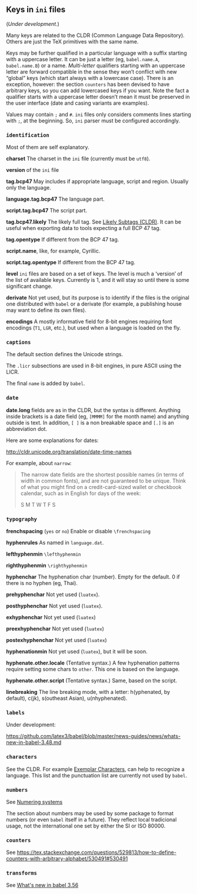 ## Keys in `ini` files

(*Under development.*)

Many keys are related to the CLDR (Common Language Data Repository).
Others are just the TeX primitives with the same name.

Keys may be further qualified in a particular language with a suffix
starting with a uppercase letter. It can be just a letter (eg,
`babel.name.A`, `babel.name.B`) or a name. *Multi-letter* qualifiers
starting with an uppercase letter are forward compatible in the sense
they won’t conflict with new “global” keys (which start always with a
lowercase case). There is an exception, however: the section `counters`
has been devised to have arbitrary keys, so you can add lowercased keys
if you want. Note the fact a qualifier starts with a uppercase letter
doesn’t mean it must be preserved in the user interface (date and
casing variants are examples).

Values may contain `;` and `#`. `ini` files only considers comments
lines starting with `;`, at the beginning. So, `ini` parser must be
configured accordingly.

### `identification`

Most of them are self explanatory.

**charset** The charset in the `ini` file (currently must be `utf8`).

**version** of the `ini` file

**tag.bcp47** May includes if appropriate language, script and region.
  Usually only the language.   

**language.tag.bcp47** The language part.

**script.tag.bcp47** The script part.

**tag.bcp47.likely** The likely full tag. See [Likely Subtags
(CLDR)](https://unicode-org.github.io/cldr-staging/charts/latest/supplemental/likely_subtags.html).
 It can be useful when exporting data to tools expecting a full BCP 47
 tag.

**tag.opentype**  If different from the BCP 47 tag.

**script.name**, like, for example, Cyrillic.

**script.tag.opentype** If different from the BCP 47 tag.

**level** `ini` files are based on a set of keys. The level is much a
  ‘version’ of the list of available keys. Currently is 1, and it will
  stay so until there is some significant change.

**derivate** Not yet used, but its purpose is to identify if the files
  is the original one distributed with `babel` or a derivate (for
  example, a publishing house may want to define its own files).

**encodings** A mostly informative field for 8-bit engines requiring
  font encodings (`T1`, `LGR`, etc.), but used when a language is
  loaded on the fly.

### `captions`

The default section defines the Unicode strings.

The `.licr` subsections are used in 8-bit engines, in pure ASCII using
the LICR.

The final `name` is added by `babel`. 

### `date`

**date.long** fields are as in the CLDR, but the syntax is
different. Anything inside brackets is a date field (eg, `[MMMM]` for
the month name) and anything outside is text. In addition, `[ ]` is a
non breakable space and `[.]` is an abbreviation dot.

Here are some explanations for dates:

http://cldr.unicode.org/translation/date-time-names 

For example, about `narrow`:

> The narrow date fields are the shortest possible names (in terms of
width in common fonts), and are not guaranteed to be unique. Think of
what you might find on a credit-card-sized wallet or checkbook
calendar, such as in English for days of the week:
>
> S M T W T F S

### `typography`

**frenchspacing** (`yes` or `no`) Enable or disable `\frenchspacing`

**hyphenrules** As named in `language.dat`.

**lefthyphenmin** `\lefthyphenmin`

**righthyphenmin** `\righthyphenmin`

**hyphenchar** The hyphenation char (number). Empty for the default. 0
  if there is no hyphen (eg, Thai).

**prehyphenchar** Not yet used (`luatex`).

**posthyphenchar** Not yet used (`luatex`).

**exhyphenchar** Not yet used (`luatex`)

**preexhyphenchar** Not yet used (`luatex`)

**postexhyphenchar** Not yet used (`luatex`)

**hyphenationmin**  Not yet used (`luatex`), but it will be soon.

**hyphenate.other.locale** (Tentative syntax.) A few hyphenation
  patterns require setting some chars to `other`. This one is based on
  the language.

**hyphenate.other.script** (Tentative syntax.) Same, based on the
  script.
  
**linebreaking** The line breaking mode, with a letter: h(yphenated, by
  default), c(jk), s(outheast Asian), u(nhyphenated).
  
### `labels`

Under development:

https://github.com/latex3/babel/blob/master/news-guides/news/whats-new-in-babel-3.48.md

### `characters`

See the CLDR. For example [Exemplar
Characters](http://cldr.unicode.org/translation/-core-data/exemplars),
can help to recognize a language. This list and the punctuation list
are currently not used by `babel`.

### `numbers`

See [Numering systems](http://cldr.unicode.org/translation/-core-data/numbering-systems)

The section about numbers may be used by some package to format
numbers (or even `babel` itself in a future). They reflect local tradicional
usage, not the international one set by either the SI or ISO 80000.

### `counters`

See https://tex.stackexchange.com/questions/529813/how-to-define-counters-with-arbitrary-alphabet/530491#530491

### `transforms`

See
[What's new in babel 3.56](https://github.com/latex3/babel/blob/master/news-guides/news/whats-new-in-babel-3.56.md#transforms-in-ini-files)
